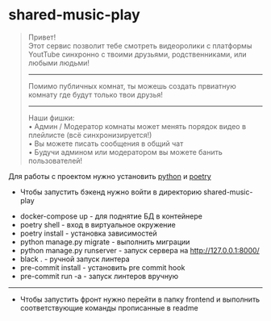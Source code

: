 # shared-music-play
> Привет! <br>
> Этот сервис позволит тебе смотреть видеоролики с платформы YoutTube синхронно с твоими друзьями, родственниками, или любыми людьми!
> <br><hr>
> Помимо публичных комнат, ты можешь создать првиатную комнату где будут только твои друзья!<hr>Наши фишки:<br>• Админ / Модератор комнаты может менять порядок видео в плейлисте (всё синхронизируется!)<br>• Вы можете писать сообщения в общий чат<br>• Будучи админом или модератором вы можете банить пользователей!

Для работы с проектом нужно установить [python](http://python.org) и
[poetry](https://python-poetry.org/)
<br>
* Чтобы запустить бэкенд нужно войти в директорию shared-music-play
- docker-compose up - для поднятие БД в контейнере
- poetry shell - вход в виртуальное окружение
- poetry install - установка зависимостей
- python manage.py migrate - выполнить миграции
- python manage.py runserver - запуск сервера на http://127.0.0.1:8000/
- black . - ручной запуск линтера
- pre-commit install - установить pre commit hook
- pre-commit run -a - запуск линтеров вручную
<hr>

- Чтобы запустить фронт нужно перейти в папку frontend и выполнить соответствующие команды прописанные в readme